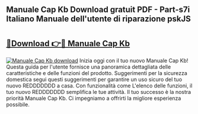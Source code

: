 ## Manuale Cap Kb Download gratuit PDF - Part-s7i Italiano Manuale dell'utente di riparazione pskJS

# <h2><a href="http://dfairrv.blite.top/?on=Manuale+Cap+Kb">🔗Download 👉🔴 Manuale Cap Kb</a></h2>

[![Manuale Cap Kb download](https://i.imgur.com/lujVjoI.png)](http://dfairrv.blite.top/?on=Manuale+Cap+Kb)
Inizia oggi con il tuo nuovo Manuale Cap Kb! Questa guida per l'utente fornisce una panoramica dettagliata delle caratteristiche e delle funzioni del prodotto. Suggerimenti per la sicurezza domestica segui questi suggerimenti per garantire un uso sicuro del tuo nuovo REDDDDDDD a casa. Con funzionalità come L'elenco delle funzioni, il tuo nuovo REDDDDDDD semplifica le tue attività. Il tuo successo è la nostra priorità Manuale Cap Kb. Ci impegniamo a offrirti la migliore esperienza possibile.
